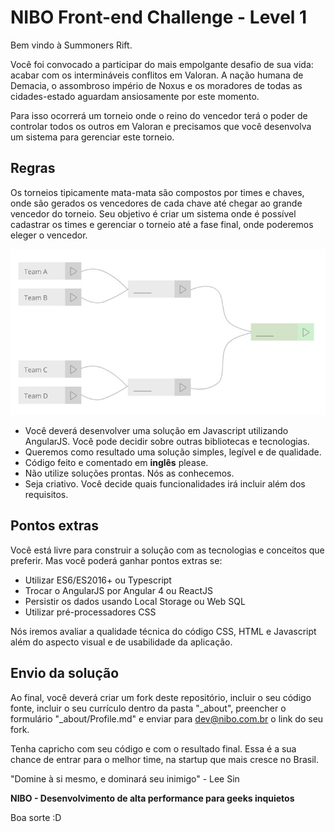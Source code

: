 NIBO Front-end Challenge - Level 1
==============

Bem vindo à Summoners Rift. 

Você foi convocado a participar do mais empolgante desafio de sua vida: acabar com os intermináveis conflitos em Valoran. A nação humana de Demacia, o assombroso império de Noxus e os moradores de todas as cidades-estado aguardam ansiosamente por este momento.

Para isso ocorrerá um torneio onde o reino do vencedor terá o poder de controlar todos os outros em Valoran e precisamos que você desenvolva um sistema para gerenciar este torneio.

Regras
-------------------------
Os torneios tipicamente mata-mata são compostos por times e chaves, onde são gerados os vencedores de cada chave até chegar ao grande vencedor do torneio.
Seu objetivo é criar um sistema onde é possível cadastrar os times e gerenciar o torneio até a fase final, onde poderemos eleger o vencedor.

![Formato do torneio](torneio.jpeg)

- Você deverá desenvolver uma solução em Javascript utilizando AngularJS. Você pode decidir sobre outras bibliotecas e tecnologias.
- Queremos como resultado uma solução simples, legível e de qualidade. 
- Código feito e comentado em **inglês** please.
- Não utilize soluções prontas. Nós as conhecemos.
- Seja criativo. Você decide quais funcionalidades irá incluir além dos requisitos.

Pontos extras
-------------------------
Você está livre para construir a solução com as tecnologias e conceitos que preferir. Mas você poderá ganhar pontos extras se:
- Utilizar ES6/ES2016+ ou Typescript
- Trocar o AngularJS por Angular 4 ou ReactJS
- Persistir os dados usando Local Storage ou Web SQL
- Utilizar pré-processadores CSS

Nós iremos avaliar a qualidade técnica do código CSS, HTML e Javascript além do aspecto visual e de usabilidade da aplicação.

Envio da solução
-------------------------

Ao final, você deverá criar um fork deste repositório, incluir o seu código fonte, incluir o seu currículo dentro da pasta "_about",  preencher o formulário "_about/Profile.md" e enviar para dev@nibo.com.br o link do seu fork.

Tenha capricho com seu código e com o resultado final. Essa é a sua chance de entrar para o melhor time, na startup que mais cresce no Brasil.

"Domine à si mesmo, e dominará seu inimigo" - Lee Sin

**NIBO - Desenvolvimento de alta performance para geeks inquietos**

Boa sorte :D